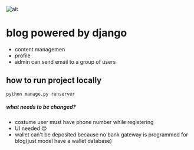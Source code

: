 ![alt](https://lh6.googleusercontent.com/rU8dZ0x67y63AeujFhM79UG_I3ZagEqTmDffagrUVuBI5eXPHtW2Z7zP1KU1MLKtl0wU5eNS_QHU-9v3GUJgxlKYeAR1yKADY8xCj7xMrpL8z9Rr2Zde9_OGsmXTigvBr7DEWggV)

# blog powered by django

- content managemen
- profile
- admin can send email to a group of users

## how to run project locally

`python manage.py runserver`

##### what needs to be changed?
- costume user must have phone number while registering
- UI needed  😊
- wallet can't be deposited because no bank gateway is programmed for blog(just model have a wallet database)

